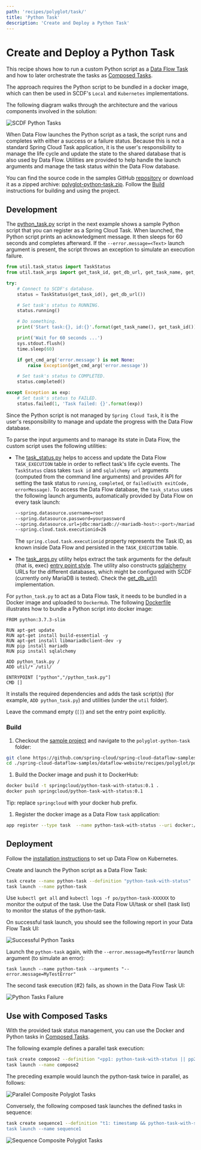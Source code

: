 ```yaml
---
path: 'recipes/polyglot/task/'
title: 'Python Task'
description: 'Create and Deploy a Python Task'
---
```


# Create and Deploy a Python Task

This recipe shows how to run a custom Python script as a [Data Flow Task](https://docs.spring.io/spring-cloud-dataflow/docs/%dataflow-version%/reference/htmlsingle/#spring-cloud-dataflow-task) and how to later orchestrate the tasks as [Composed Tasks](https://docs.spring.io/spring-cloud-dataflow/docs/%dataflow-version%/reference/htmlsingle/#spring-cloud-dataflow-composed-tasks).

The approach requires the Python script to be bundled in a docker image, which can then be used in SCDF's `Local` and `Kubernetes` implementations.

The following diagram walks through the architecture and the various components involved in the solution:

![SCDF Python Tasks](images/python-task-with-status-2.png)

When Data Flow launches the Python script as a task, the script runs and completes with either a success or a failure status.
Because this is not a standard Spring Cloud Task application, it is the user's responsibility to manage the life cycle and update the state to the shared database that is also used by Data Flow.
Utilities are provided to help handle the launch arguments and manage the task status within the Data Flow database.

You can find the source code in the samples GitHub [repository](https://github.com/spring-cloud/spring-cloud-dataflow-samples/tree/master/dataflow-website/recipes/polyglot/polyglot-python-task) or download it as a zipped archive: [polyglot-python-task.zip](https://github.com/spring-cloud/spring-cloud-dataflow-samples/raw/master/dataflow-website/recipes/polyglot/polyglot-python-task.zip). Follow the [Build](#build) instructions for building and using the project.

## Development

The [python_task.py](https://github.com/spring-cloud/spring-cloud-dataflow-samples/blob/master/dataflow-website/recipes/polyglot/polyglot-python-task/python_task.py) script in the next example shows a sample Python script that you can register as a Spring Cloud Task.
When launched, the Python script prints an acknowledgment message. It then sleeps for 60 seconds and completes afterward.
If the `--error.message=<Text>` launch argument is present, the script throws an exception to simulate an execution failure.

```python
from util.task_status import TaskStatus
from util.task_args import get_task_id, get_db_url, get_task_name, get_cmd_arg

try:
    # Connect to SCDF's database.
    status = TaskStatus(get_task_id(), get_db_url())

    # Set task's status to RUNNING.
    status.running()

    # Do something.
    print('Start task:{}, id:{}'.format(get_task_name(), get_task_id()))

    print('Wait for 60 seconds ...')
    sys.stdout.flush()
    time.sleep(60)

    if get_cmd_arg('error.message') is not None:
        raise Exception(get_cmd_arg('error.message'))

    # Set task's status to COMPLETED.
    status.completed()

except Exception as exp:
    # Set task's status to FAILED.
    status.failed(1, 'Task failed: {}'.format(exp))
```

<!--IMPORTANT-->

Since the Python script is not managed by `Spring Cloud Task`, it is the user's responsibility to manage and update the progress with the Data Flow database.

<!--END_IMPORTANT-->

To parse the input arguments and to manage its state in Data Flow, the custom script uses the following utilities:

- The [task_status.py](https://github.com/spring-cloud/spring-cloud-dataflow-samples/blob/master/dataflow-website/recipes/polyglot/polyglot-python-task/util/task_status.py) helps to access and update the Data Flow `TASK_EXECUTION` table in order to reflect task's life cycle events. The `TaskStatus` class takes `task id` and `sqlalchemy url` arguments (computed from the command line arguments) and provides API for setting the task status to `running`, `completed`, or `failed(with exitCode, errorMessage)`.
  To access the Data Flow database, the `task_status` uses the following launch arguments, automatically provided by Data Flow on every task launch:

  ```bash
  --spring.datasource.username=root
  --spring.datasource.password=yourpassword
  --spring.datasource.url=jdbc:mariadb://<mariadb-host>:<port>/mariadb
  --spring.cloud.task.executionid=26
  ```

  The `spring.cloud.task.executionid` property represents the Task ID, as known inside Data Flow and persisted in the `TASK_EXECUTION` table.

- The [task_args.py](https://github.com/spring-cloud/spring-cloud-dataflow-samples/blob/master/dataflow-website/recipes/polyglot/polyglot-python-task/util/task_args.py) utility helps extract the task arguments for the default (that is, exec) [entry point style](https://docs.spring.io/spring-cloud-dataflow/docs/%dataflow-version%/reference/htmlsingle/#_entry_point_style_2).
  The utility also constructs [sqlalchemy](https://www.sqlalchemy.org/) URLs for the different databases, which might be configured with SCDF (currently only MariaDB is tested). Check the [get_db_url()](https://github.com/spring-cloud/spring-cloud-dataflow-samples/blob/master/dataflow-website/recipes/polyglot/polyglot-python-task/util/task_args.py#L22) implementation.

For `python_task.py` to act as a Data Flow task, it needs to be bundled in a Docker image and uploaded to `DockerHub`. The following [Dockerfile](https://github.com/spring-cloud/spring-cloud-dataflow-samples/blob/master/dataflow-website/recipes/polyglot/polyglot-python-task/Dockerfile) illustrates how to bundle a Python script into docker image:

```docker
FROM python:3.7.3-slim

RUN apt-get update
RUN apt-get install build-essential -y
RUN apt-get install libmariadbclient-dev -y
RUN pip install mariadb
RUN pip install sqlalchemy

ADD python_task.py /
ADD util/* /util/

ENTRYPOINT ["python","/python_task.py"]
CMD []
```

It installs the required dependencies and adds the task script(s) (for example, `ADD python_task.py`) and utilities (under the `util` folder).

<!--TIP-->

Leave the command empty (`[]`) and set the entry point explicitly.

<!--END_TIP-->

### Build

1. Checkout the [sample project](https://github.com/spring-cloud/spring-cloud-dataflow-samples) and navigate to the `polyglot-python-task` folder:

```bash
git clone https://github.com/spring-cloud/spring-cloud-dataflow-samples
cd ./spring-cloud-dataflow-samples/dataflow-website/recipes/polyglot/polyglot-python-task/
```

1. Build the Docker image and push it to DockerHub:

```bash
docker build -t springcloud/python-task-with-status:0.1 .
docker push springcloud/python-task-with-status:0.1
```

Tip: replace `springcloud` with your docker hub prefix.

1. Register the docker image as a Data Flow `task` application:

```bash
app register --type task  --name python-task-with-status --uri docker://springcloud/python-task-with-status:0.1
```

## Deployment

Follow the [installation instructions](%currentPath%/installation/kubernetes/) to set up Data Flow on Kubernetes.

Create and launch the Python script as a Data Flow Task:

```bash
task create --name python-task --definition "python-task-with-status"
task launch --name python-task
```

<!--TIP-->

Use `kubectl get all` and `kubectl logs -f po/python-task-XXXXXX` to monitor the output of the task.
Use the Data Flow UI/task or shell (task list) to monitor the status of the python-task.

<!--END_TIP-->

On successful task launch, you should see the following report in your Data Flow Task UI:

![Successful Python Tasks](images/successful-python-task-execution.png)

Launch the `python-task` again, with the `--error.message=MyTestError` launch argument (to simulate an error):

```
task launch --name python-task --arguments "--error.message=MyTestError"
```

The second task execution (#2) fails, as shown in the Data Flow Task UI:

![Python Tasks Failure](images/python-task-failure.png)

## Use with Composed Tasks

With the provided task status management, you can use the Docker and Python tasks in [Composed Tasks](https://docs.spring.io/spring-cloud-dataflow/docs/%dataflow-version%/reference/htmlsingle/#spring-cloud-dataflow-composed-tasks).

The following example defines a parallel task execution:

```bash
task create compose2 --definition "<pp1: python-task-with-status || pp2: python-task-with-status>"
task launch --name compose2
```

The preceding example would launch the python-task twice in parallel, as follows:

![Parallel Composite Polyglot Tasks](images/polyglot-composite-task-parallel.png)

Conversely, the following composed task launches the defined tasks in sequence:

```bash
task create sequence1 --definition "t1: timestamp && python-task-with-status && t2: timestamp”
task launch --name sequence1
```

![Sequence Composite Polyglot Tasks](images/polyglot-composite-task-sequencial.png)
